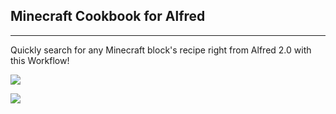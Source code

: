 Minecraft Cookbook for Alfred
----
----

Quickly search for any Minecraft block's recipe right from Alfred 2.0 with this Workflow! 

![](http://kobitate.com/files/github/minecraft_search.png)

![](http://kobitate.com/files/github/minecraft_recipe.png)
